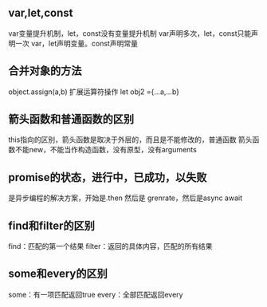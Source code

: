 ##  var,let,const
var变量提升机制，let，const没有变量提升机制
var声明多次，let，const只能声明一次
var，let声明变量。const声明常量

## 合并对象的方法
object.assign(a,b)
扩展运算符操作 let obj2 ={...a,...b}

## 箭头函数和普通函数的区别
this指向的区别，箭头函数是取决于外层的，而且是不能修改的，普通函数
箭头函数不能new，不能当作构造函数，没有原型，没有arguments

## promise的状态，进行中，已成功，以失败
是异步编程的解决方案，开始是.then 然后是 grenrate，然后是async await

## find和filter的区别
find：匹配的第一个结果
filter：返回的具体内容，匹配的所有结果

## some和every的区别
some：有一项匹配返回true      every：全部匹配返回every

